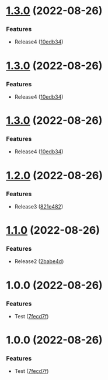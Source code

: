# [1.3.0](https://github.com/AndTem/semantic-release-test/compare/v1.2.0...v1.3.0) (2022-08-26)


### Features

* Release4 ([10edb34](https://github.com/AndTem/semantic-release-test/commit/10edb34385911698753367cabf8136abd33a01b4))

# [1.3.0](https://github.com/AndTem/semantic-release-test/compare/v1.2.0...v1.3.0) (2022-08-26)


### Features

* Release4 ([10edb34](https://github.com/AndTem/semantic-release-test/commit/10edb34385911698753367cabf8136abd33a01b4))

# [1.3.0](https://github.com/AndTem/semantic-release-test/compare/v1.2.0...v1.3.0) (2022-08-26)


### Features

* Release4 ([10edb34](https://github.com/AndTem/semantic-release-test/commit/10edb34385911698753367cabf8136abd33a01b4))

# [1.2.0](https://github.com/AndTem/semantic-release-test/compare/v1.1.0...v1.2.0) (2022-08-26)


### Features

* Release3 ([821e482](https://github.com/AndTem/semantic-release-test/commit/821e482c0dc8f9c9e1363e63365bee9b5cc24084))

# [1.1.0](https://github.com/AndTem/semantic-release-test/compare/v1.0.0...v1.1.0) (2022-08-26)


### Features

* Release2 ([2babe4d](https://github.com/AndTem/semantic-release-test/commit/2babe4d057f702a28bf3edf5c7f9c6e06be0c5c1))

# 1.0.0 (2022-08-26)


### Features

* Test ([7fecd7f](https://github.com/AndTem/semantic-release-test/commit/7fecd7fc9e76d826bbd063c9cd356bee35e83451))

# 1.0.0 (2022-08-26)


### Features

* Test ([7fecd7f](https://github.com/AndTem/semantic-release-test/commit/7fecd7fc9e76d826bbd063c9cd356bee35e83451))

